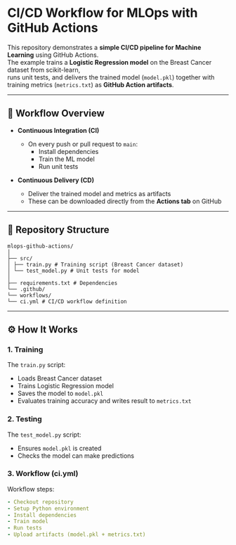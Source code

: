 # CI/CD Workflow for MLOps with GitHub Actions

This repository demonstrates a **simple CI/CD pipeline for Machine Learning** using GitHub Actions.  
The example trains a **Logistic Regression model** on the Breast Cancer dataset from scikit-learn,  
runs unit tests, and delivers the trained model (`model.pkl`) together with training metrics (`metrics.txt`) as **GitHub Action artifacts**.

---

## 📌 Workflow Overview

- **Continuous Integration (CI)**  
  - On every push or pull request to `main`:  
    - Install dependencies  
    - Train the ML model  
    - Run unit tests  

- **Continuous Delivery (CD)**  
  - Deliver the trained model and metrics as artifacts  
  - These can be downloaded directly from the **Actions tab** on GitHub  

---

## 📂 Repository Structure

```
mlops-github-actions/
│
├── src/
│ ├── train.py # Training script (Breast Cancer dataset)
│ └── test_model.py # Unit tests for model
│
├── requirements.txt # Dependencies
└── .github/
└── workflows/
└── ci.yml # CI/CD workflow definition
```

---

## ⚙️ How It Works

### 1. Training
The `train.py` script:
- Loads Breast Cancer dataset  
- Trains Logistic Regression model  
- Saves the model to `model.pkl`  
- Evaluates training accuracy and writes result to `metrics.txt`

### 2. Testing
The `test_model.py` script:
- Ensures `model.pkl` is created  
- Checks the model can make predictions  

### 3. Workflow (ci.yml)
Workflow steps:
```yml
- Checkout repository
- Setup Python environment
- Install dependencies
- Train model
- Run tests
- Upload artifacts (model.pkl + metrics.txt)

